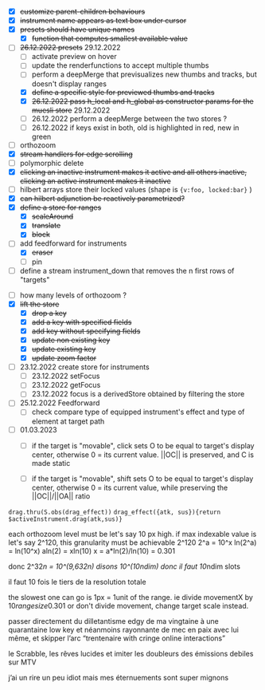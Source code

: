 <!-- - [ ] line breaks should be forbidden when renaming presets -->
- [x] ~~customize parent-children behaviours~~
- [x] ~~instrument name appears as text box under cursor~~
- [x] ~~presets should have unique names~~
  - [x] ~~function that computes smallest available value~~
- [ ] ~~26.12.2022 presets~~ 29.12.2022
  - [ ] activate preview on hover
  - [ ] update the renderfunctions to accept multiple thumbs
  - [ ] perform a deepMerge that previsualizes new thumbs and tracks, but doesn't display ranges
  - [x] ~~define a specific style for previewed thumbs and tracks~~
  - [x] ~~26.12.2022 pass h_local and h_global as constructor params for the muesli store~~ 29.12.2022
  - [ ] 26.12.2022 perform a deepMerge between the two stores ?
  - [ ] 26.12.2022 if keys exist in both, old is highlighted in red, new in green
- [ ] orthozoom
- [x] ~~stream handlers for edge scrolling~~
- [ ] polymorphic delete
- [x] ~~clicking an inactive instrument makes it active and all others inactive, clicking an active instrument makes it inactive~~
- [ ] hilbert arrays store their locked values (shape is ```{v:foo, locked:bar}``` )
- [x] ~~can hilbert adjunction be reactively parametrized?~~
- [x] ~~define a store for ranges~~
  - [x] ~~scaleAround~~
  - [x] ~~translate~~
  - [x] ~~block~~
- [ ] add feedforward for instruments
  - [x] ~~eraser~~
  - [ ] pin
- [ ] define a stream instrument_down that removes the n first rows of "targets"
<!-- - [ ] compose adjunctions with ```R.tap``` -->
- [ ] how many levels of orthozoom ?
- [x] ~~lift the store~~
  - [x] ~~drop a key~~
  - [x] ~~add a key with specified fields~~
  - [x] ~~add key without specifying fields~~
  - [x] ~~update non existing key~~
  - [x] ~~update existing key~~
  - [x] ~~update zoom factor~~
- [ ] 23.12.2022 create store for instruments
  - [ ] 23.12.2022 setFocus
  - [ ] 23.12.2022 getFocus
  - [ ] 23.12.2022 focus is a derivedStore obtained by filtering the store
- [ ] 25.12.2022 Feedforward
  - [ ] check compare type of equipped instrument's effect and type of element at target path
- [ ] 01.03.2023
  - [ ] if the target is "movable", click sets O to be equal to target's display center, otherwise 0 = its current value. ||OC|| is preserved, and C is made static
  - [ ] if the target is "movable", shift sets O to be equal to target's display center, otherwise 0 = its current value, while preserving the ||OC||/||OA|| ratio












```drag.thru(S.obs(drag_effect))```
```drag_effect({atk, sus}){return $activeInstrument.drag(atk,sus)}```

each orthozoom level must be let's say 10 px high. 
if max indexable value is let's say 2^120, this granularity must be achievable 2^120
2^a = 10^x
ln(2^a) = ln(10^x)
aln(2) = xln(10)
x = a*ln(2)/ln(10) = 0.301

donc 2^32*n = 10^(9,632n)
disons 10^(10ndim)
donc il faut 10*ndim slots

il faut 10 fois le tiers de la resolution totale

the slowest one can go is 1px = 1unit of the range. ie divide movementX by 10*rangesize*0.301
or don't divide movement, change target scale instead.


passer directement du dilletantisme edgy de ma vingtaine à une quarantaine low key et néanmoins rayonnante de mec en paix avec lui même, et skipper l’arc “trentenaire with cringe online interactions”

le Scrabble, les rêves lucides et imiter les doubleurs des émissions debiles sur MTV  

j’ai un rire un peu idiot mais mes éternuements sont super mignons

